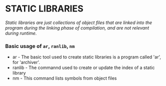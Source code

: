  STATIC LIBRARIES
===

*Static libraries are just collections of object files that are linked into the program during the linking phase of compilation, and are not relevant during runtime.*


### Basic usage of ``ar``, ``ranlib``, ``nm``

- ar - The basic tool used to create static libraries is a program called 'ar', for 'archiver'.
- ranlib - The commannd used to create or update the index of a static library
- nm - This command lists symbols from object files
